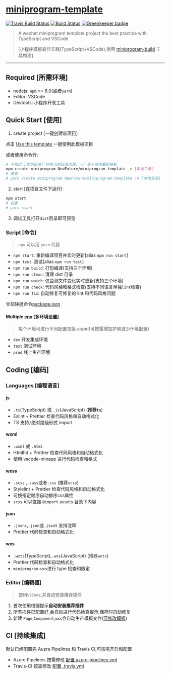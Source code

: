 # [miniprogram-template](https://github.com/NewFuture/miniprogram-template)

[![Travis Build Status](https://travis-ci.com/NewFuture/miniprogram-template.svg?branch=master)](https://travis-ci.com/NewFuture/miniprogram-template)
[![Build Status](https://dev.azure.com/NewFuture-CI/CI/_apis/build/status/NewFuture.miniprogram-template?branchName=master)](https://dev.azure.com/NewFuture-CI/CI/_build/latest?definitionId=1&branchName=master)
[![Greenkeeper badge](https://badges.greenkeeper.io/NewFuture/miniprogram-template.svg)](https://greenkeeper.io/)

> A wechat miniprogram template project the best practice with TypeScript and VSCode
>
> [小程序模板最佳实践(TypeScript+VSCode),使用 [miniprogram-build](https://github.com/NewFuture/miniprogram-build) 工具构建]

---

## Required [所需环境]

-   nodejs: `npm` >= 6.0(或者`yarn`)
-   Editor: VSCode
-   Devtools: 小程序开发工具

## Quick Start [使用]

1. create project [一键创建新项目]

点击 [Use this template ](https://github.com/NewFuture/miniprogram-template/generate) 一键使用此模板项目

或者使用命令行:

```sh
# 不指定`[本地目录]`则在当前目录创建,`-n`表示使用最新模板
npm create miniprogram NewFuture/miniprogram-template -n [本地目录]
# 或者
# yarn create miniprogram NewFuture/miniprogram-template -n [本地目录]
```

2. start [在项目文件下运行]

```sh
npm start
# 或者
# yarn start
```

3. 调试工具打开`dist`目录即可预览

### Script [命令]

> `npm` 可以用 `yarn` 代替

-   `npm start`: 重新编译项目并实时更新[alias `npm run start`]
-   `npm test`: 测试[alias `npm run test`]
-   `npm run build`: 打包编译(支持三个环境)
-   `npm run clean`: 清理 dist 目录
-   `npm run watch`: 仅监测文件变化实时更新(支持三个环境)
-   `npm run check`: 代码风格和格式检查(支持不同语言单独`lint`检查)
-   `npm run fix`: 自动修复可修复的 lint 和代码风格问题

全部快捷命令[package.json](https://github.com/NewFuture/miniprogram-template/blob/master/package.json#L12-L44)

#### Multiple [env](env) [多环境设置]

> 每个环境可进行不同配置包括 appid(可按需增加护照减少环境配置)

-   `dev` 开发集成环境
-   `test` 测试环境
-   `prod` 线上生产环境

## Coding [编码]

### Languages [编程语言]

#### js

-   `.ts`(TypeScript) 或 `.js`(JavaScript) (**推荐`ts`**)
-   Eslint + Prettier 检查代码风格和自动格式化
-   TS 支持`/`绝对路径形式 import

#### wxml

-   `.wxml` 或 `.html`
-   Htmlhit + Prettier 检查代码风格和自动格式化
-   使用 vscode-minapp 进行代码检查和格式

#### wxss

-   `.scss` ,`.sass`或者`.css` (推荐`scss`)
-   Stylelint + Prettier 检查代码风格和自动格式化
-   可按指定顺序自动排序css属性
-   `scss` 可以直接 `@import` assets 目录下内容

#### json

-   `.jsonc`,`.json`或`.json5` 支持注释
-   Prettier 代码检查和自动格式化

#### wxs

-   `.wxts`(TypeScript),`.wxs`(JavaScript) (推荐`wxts`)
-   Prettier 代码检查和自动格式化
-   `miniprogram-wxs`进行 type 检查和限定

### Editor [编辑器]

> 使用`VSCode`,并自动安装推荐插件

1. 首次使用根据提示**自动安装推荐插件**
2. 所有插件已配置好,会自动进行代码检查提示,保存时自动修复
3. 新建 `Page`,`Component`,`wxs`会自动生产模板文件([可修改模板](.dtpl/))

## CI [持续集成]

默认已经配置完 Auzre Pipelines 和 Travis CI,可按需开启和配置

-   Azure Pipelines 按需修改 [配置 azure-pipelines.yml](azure-pipelines.yml)
-   Travis-CI 按需修改 [配置 .travis.yml](.travis.yml)
